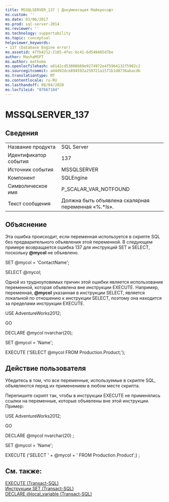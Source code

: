 ```yaml
---
title: MSSQLSERVER_137 | Документация Майкрософт
ms.custom: ''
ms.date: 03/06/2017
ms.prod: sql-server-2014
ms.reviewer: ''
ms.technology: supportability
ms.topic: conceptual
helpviewer_keywords:
- 137 (Database Engine error)
ms.assetid: 47fb4212-2165-4fec-bc41-6d548465d7be
author: MashaMSFT
ms.author: mathoma
ms.openlocfilehash: e0142cd53006609e9274972e4f5964132f5982c2
ms.sourcegitcommit: ad4d92dce894592a259721a1571b1d8736abacdb
ms.translationtype: MT
ms.contentlocale: ru-RU
ms.lasthandoff: 08/04/2020
ms.locfileid: "87667184"
---
```

# <a name="mssqlserver_137"></a>MSSQLSERVER_137
    
## <a name="details"></a>Сведения  
  
|||  
|-|-|  
|Название продукта|SQL Server|  
|Идентификатор события|137|  
|Источник события|MSSQLSERVER|  
|Компонент|SQLEngine|  
|Символическое имя|P_SCALAR_VAR_NOTFOUND|  
|Текст сообщения|Должна быть объявлена скалярная переменная «%.*ls».|  
  
## <a name="explanation"></a>Объяснение  
 Эта ошибка происходит, если переменная используется в скрипте SQL без предварительного объявления этой переменной. В следующем примере возвращается ошибка 137 для инструкций SET и SELECT, поскольку **@mycol** не объявлено.  
  
 SET @mycol = 'ContactName';  
  
 SELECT @mycol;  
  
 Одной из трудноуловимых причин этой ошибки является использование переменной, которая объявлена вне инструкции EXECUTE. Например, переменная, **@mycol** указанная в инструкции SELECT, является локальной по отношению к инструкции SELECT, поэтому она находится за пределами инструкции EXECUTE.  
  
 USE AdventureWorks2012;  
  
 GO  
  
 DECLARE @mycol nvarchar(20);  
  
 SET @mycol = 'Name';  
  
 EXECUTE ('SELECT @mycol FROM Production.Product;');  
  
## <a name="user-action"></a>Действие пользователя  
 Убедитесь в том, что все переменные, используемые в скрипте SQL, объявляются перед их применением в любом месте скрипта.  
  
 Перепишите скрипт так, чтобы в инструкции EXECUTE не применялись ссылки на переменные, которые объявлены вне этой инструкции. Пример:  
  
 USE AdventureWorks2012;  
  
 GO  
  
 DECLARE @mycol nvarchar(20) ;  
  
 SET @mycol = 'Name';  
  
 EXECUTE ('SELECT ' + @mycol + ' FROM Production.Product';) ;  
  
## <a name="see-also"></a>См. также:  
 [EXECUTE (Transact-SQL)](/sql/t-sql/language-elements/execute-transact-sql)   
 [Инструкции SET (Transact-SQL)](/sql/t-sql/statements/set-statements-transact-sql)   
 [DECLARE @local_variable &#40;Transact-SQL&#41;](/sql/t-sql/language-elements/declare-local-variable-transact-sql)  
  
  
